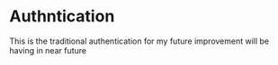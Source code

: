 # Authntication
This is the traditional authentication for my  future improvement will be having in near future


